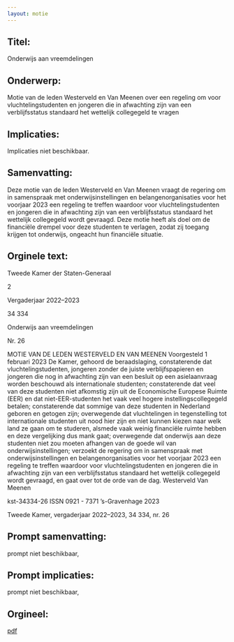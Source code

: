 ```yaml
---
layout: motie
---
```

## Titel:
Onderwijs aan vreemdelingen
## Onderwerp:
Motie van de leden Westerveld en Van Meenen over een regeling om voor vluchtelingstudenten en jongeren die in afwachting zijn van een verblijfsstatus standaard het wettelijk collegegeld te vragen
## Implicaties:
Implicaties niet beschikbaar.
## Samenvatting:

Deze motie van de leden Westerveld en Van Meenen vraagt de regering om in samenspraak met onderwijsinstellingen en belangenorganisaties voor het voorjaar 2023 een regeling te treffen waardoor voor vluchtelingstudenten en jongeren die in afwachting zijn van een verblijfsstatus standaard het wettelijk collegegeld wordt gevraagd. Deze motie heeft als doel om de financiële drempel voor deze studenten te verlagen, zodat zij toegang krijgen tot onderwijs, ongeacht hun financiële situatie.
## Orginele text:


Tweede Kamer der Staten-Generaal

2

Vergaderjaar 2022–2023

34 334

Onderwijs aan vreemdelingen

Nr. 26

MOTIE VAN DE LEDEN WESTERVELD EN VAN MEENEN
Voorgesteld 1 februari 2023
De Kamer,
gehoord de beraadslaging,
constaterende dat vluchtelingstudenten, jongeren zonder de juiste
verblijfspapieren en jongeren die nog in afwachting zijn van een besluit
op een asielaanvraag worden beschouwd als internationale studenten;
constaterende dat veel van deze studenten niet afkomstig zijn uit de
Economische Europese Ruimte (EER) en dat niet-EER-studenten het vaak
veel hogere instellingscollegegeld betalen;
constaterende dat sommige van deze studenten in Nederland geboren en
getogen zijn;
overwegende dat vluchtelingen in tegenstelling tot internationale
studenten uit nood hier zijn en niet kunnen kiezen naar welk land ze gaan
om te studeren, alsmede vaak weinig financiële ruimte hebben en deze
vergelijking dus mank gaat;
overwegende dat onderwijs aan deze studenten niet zou moeten
afhangen van de goede wil van onderwijsinstellingen;
verzoekt de regering om in samenspraak met onderwijsinstellingen en
belangenorganisaties voor het voorjaar 2023 een regeling te treffen
waardoor voor vluchtelingstudenten en jongeren die in afwachting zijn
van een verblijfsstatus standaard het wettelijk collegegeld wordt
gevraagd,
en gaat over tot de orde van de dag.
Westerveld
Van Meenen

kst-34334-26
ISSN 0921 - 7371
’s-Gravenhage 2023

Tweede Kamer, vergaderjaar 2022–2023, 34 334, nr. 26


## Prompt samenvatting:
prompt niet beschikbaar,

## Prompt implicaties:
prompt niet beschikbaar,
## Orgineel:
[pdf](https://gegevensmagazijn.tweedekamer.nl/OData/v4/2.0/Document(bba9eab7-90ff-490b-aeb7-9a7782aebf99)/resource)

